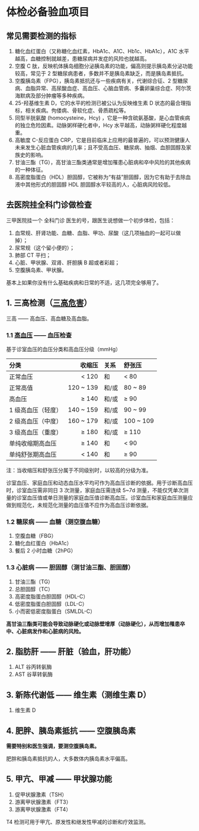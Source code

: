 # 体检必备验血项目

## 常见需要检测的指标

1. 糖化血红蛋白（又称糖化血红素，HbA1c、A1C、Hb1c、HbA1c），A1C 水平越高，血糖控制就越差，患糖尿病并发症的风险也就越高。
2. 空腹 C 肽，反映机体胰岛细胞分泌胰岛素的功能，偏高则提示胰岛素分泌功能较高，常见于 2 型糖尿病患者，多数并不是胰岛素缺乏，而是胰岛素抵抗。
3. 空腹胰岛素（FPG），胰岛素抵抗还与一些疾病有关，代谢综合征、2 型糖尿病、血脂异常、高尿酸血症、高血压、心脑血管病、多囊卵巢综合症、阿尔茨海默病及部分肿瘤等多种疾病。
4. 25-羟基维生素 D，它的水平的检测已被公认为反映维生素 D 状态的最合理指标，相关疾病。佝偻病、骨软化症、骨质疏松等。
5. 同型半胱氨酸 (homocysteine，Hcy) ，它是一种含硫氨基酸，是心血管疾病的独立危险因素。动脉粥样硬化者中，Hcy 水平越高，动脉粥样硬化程度越重。
6. 高敏度 C-反应蛋白 CRP，它是目前临床上应用的最普遍的，可以预测健康人未来发生心脏血管疾病的几率；且不受高血压、糖尿病、抽烟、血胆固醇及家族史的影响。
7. 甘油三酯（TG），高甘油三酯类通常是增加罹患心脏病和卒中风险的其他疾病的一种体征。
8. 高密度脂蛋白（HDL）胆固醇，它被称为“有益”胆固醇，因为它有助于去除血液中其他形式的胆固醇 HDL 胆固醇水平较高的人，心脏病风险较低。

## 去医院挂全科门诊做检查

三甲医院挂一个 全科门诊 医生的号，跟医生说想做一个初步体检，包括：

1. 血常规、肝肾功能、血糖、血脂、甲功、尿酸（这几项抽血的一起可以做掉）；
2. 尿常规（这个留小便的）；
3. 肺部 CT 平扫；
4. 心脏、甲状腺、双肾、肝胆胰 B 超或者彩超；
5. 空腹胰岛素、甲状腺。

基本上如果你没有什么基础疾病和日常的不适，这几项完全够用了。

## 1. 三高检测（[三高危害](/常识-三高的危害.md)）

三高 —— 高血压、高血糖及高血脂。

### 1.1 [高血压](/文献资料/中国高血压防治指南(2024年修订版).pdf) —— 血压检查

基于诊室血压的血压分类和高血压分级（mmHg）

| 分类               | 收缩压    | 关系  | 舒张压    |
|:-------------------|----------:|:------|:----------|
| 正常血压           | < 120     | 和    | < 80      |
| 正常高值           | 120 ~ 139 | 和/或 | 80 ~ 89   |
| 高血压             | ≥ 140     | 和/或 | ≥ 90      |
| 1 级高血压（轻度） | 140 ~ 159 | 和/或 | 90 ~ 99   |
| 2 级高血压（中度） | 160 ~ 179 | 和/或 | 100 ~ 109 |
| 3 级高血压（重度） | ≥ 180     | 和/或 | ≥ 110     |
| 单纯收缩期高血压   | ≥ 140     | 和    | < 90      |
| 单纯舒张期高血压   | < 140     | 和    | ≥ 90      |

注：当收缩压和舒张压分属于不同级别时，以较高的分级为准。

诊室血压、家庭血压和动态血压水平均可作为高血压诊断的依据。用于诊断高血压时，诊室血压需非同日 3 次测量，家庭血压需连续 5~7d 测量，不能仅凭单次测量的诊室血压值或单日测量的家庭血压值诊断高血压。诊室血压和家庭血压测量应做到规范化，未规范化测量的血压值不应作为高血压诊断依据。

### 1.2 糖尿病 —— 血糖（测空腹血糖）

1. 空腹血糖（FBG）
2. 糖化血红蛋白（HbA1c）
3. 餐后 2 小时血糖（2hPG）

### 1.3 心脏病 —— 胆固醇（测甘油三酯、胆固醇）

1. 甘油三酯（TG）
2. 总胆固醇（TC）
3. 高密度脂蛋白胆固醇（HDL-C）
4. 低密度脂蛋白胆固醇（LDL-C）
5. 小而密低密度脂蛋白（SMLDL-C）

**高甘油三酯类可能会导致动脉硬化或动脉壁增厚（动脉硬化），从而增加罹患卒中、心脏病发作和心脏病的风险。**

## 2. 脂肪肝 —— 肝脏（验血，肝功能）

1. ALT 谷丙转氨酶
2. AST 谷草转氨酶

## 3. 新陈代谢低 —— 维生素（测维生素 D）

1. 维生素 D

## 4. 肥胖、胰岛素抵抗 —— 空腹胰岛素

**需要特别和医生强调，要测空腹胰岛素。**

肥胖和胰岛素抵抗的人，大多数体内胰岛素水平偏高。

## 5. 甲亢、甲减 —— 甲状腺功能

1. 促甲状腺激素（TSH）
2. 游离甲状腺激素（FT3）
3. 游离甲状腺激素（FT4）

T4 检测可用于甲亢、原发性和继发性甲减的诊断和疗效监测。
